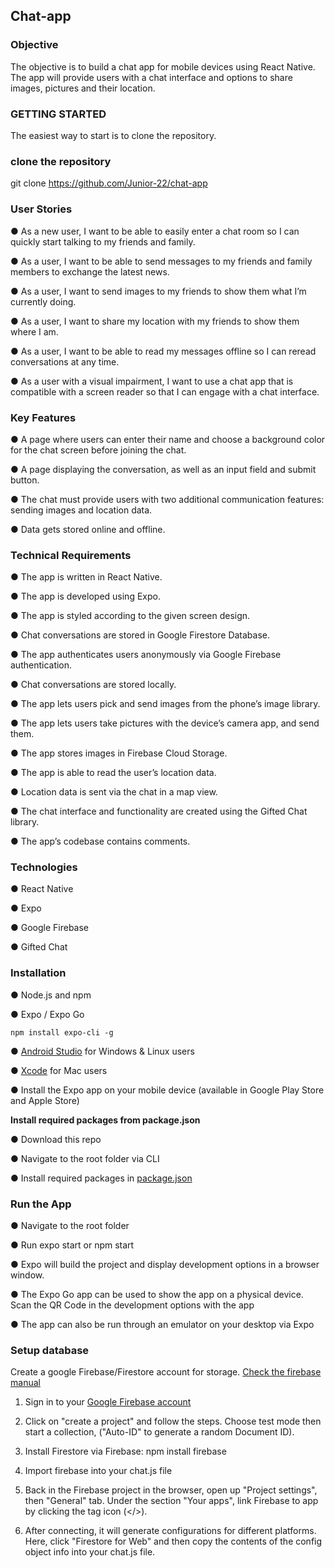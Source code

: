 <h2>Chat-app</h2>

<h3>Objective</h3>

The objective is to build a chat app for mobile devices using React Native. The app will provide users with a chat interface and options to share images, pictures and their location.


<h3>GETTING STARTED</h3>
The easiest way to start is to clone the repository.


<h3>clone the repository</h3>

git clone https://github.com/Junior-22/chat-app


<h3>User Stories</h3>

● As a new user, I want to be able to easily enter a chat room so I can quickly start talking to my
friends and family.

● As a user, I want to be able to send messages to my friends and family members to exchange
the latest news.

● As a user, I want to send images to my friends to show them what I’m currently doing.

● As a user, I want to share my location with my friends to show them where I am.

● As a user, I want to be able to read my messages offline so I can reread conversations at any
time.

● As a user with a visual impairment, I want to use a chat app that is compatible with a screen
reader so that I can engage with a chat interface.


<h3>Key Features</h3>

● A page where users can enter their name and choose a background color for the chat screen
before joining the chat.

● A page displaying the conversation, as well as an input field and submit button.

● The chat must provide users with two additional communication features: sending images
and location data.

● Data gets stored online and offline.


<h3>Technical Requirements</h3>

● The app is written in React Native.

● The app is developed using Expo.

● The app is styled according to the given screen design.

● Chat conversations are stored in Google Firestore Database.

● The app authenticates users anonymously via Google Firebase authentication.

● Chat conversations are stored locally.

● The app lets users pick and send images from the phone’s image library.

● The app lets users take pictures with the device’s camera app, and send them.

● The app stores images in Firebase Cloud Storage.

● The app is able to read the user’s location data.

● Location data is sent via the chat in a map view.

● The chat interface and functionality are created using the Gifted Chat library.

● The app’s codebase contains comments.


<h3>Technologies</h3>

● React Native

● Expo

● Google Firebase

● Gifted Chat


<h3>Installation</h3>

● Node.js and npm

● Expo / Expo Go

    npm install expo-cli -g

● <a href="https://developer.android.com/studio">Android Studio</a> for Windows & Linux users

● <a href="https://developer.apple.com/xcode/">Xcode</a> for Mac users

● Install the Expo app on your mobile device (available in Google Play Store and Apple Store)


<b>Install required packages from package.json</b>

● Download this repo

● Navigate to the root folder via CLI

● Install required packages in <a href="https://github.com/Junior-22/chat-app/blob/main/package.json">package.json</a>


<h3>Run the App</h3>

● Navigate to the root folder

● Run expo start or npm start

● Expo will build the project and display development options in a browser window.

● The Expo Go app can be used to show the app on a physical device. Scan the QR Code in the development options with the app

● The app can also be run through an emulator on your desktop via Expo

<h3>Setup database</h3>

Create a google Firebase/Firestore account for storage. <a href="https://firebase.google.com/docs/web/setup">Check the firebase manual</a>

1. Sign in to your <a href="https://firebase.google.com/">Google Firebase account</a>

2. Click on "create a project" and follow the steps. Choose test mode then start a collection, ("Auto-ID" to generate a random Document ID).

3. Install Firestore via Firebase: npm install firebase

4. Import firebase into your chat.js file

5. Back in the Firebase project in the browser, open up "Project settings", then "General" tab. Under the section "Your apps", link Firebase to app by clicking the tag icon (</>).

6. After connecting, it will generate configurations for different platforms. Here, click "Firestore for Web" and then copy the contents of the config object info into your chat.js file.

